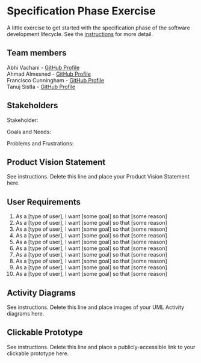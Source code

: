 # Specification Phase Exercise

A little exercise to get started with the specification phase of the software development lifecycle. See the [instructions](instructions.md) for more detail.

## Team members

Abhi Vachani - [GitHub Profile](https://github.com/avachani) <br>
Ahmad Almesned - [GitHub Profile](https://github.com/Ahmadhcs) <br>
Francisco Cunningham - [GitHub Profile](https://GitHub.com/fctico11) <br>
Tanuj Sistla - [GitHub Profile](https://github.com/tanuj123-cyber) <br>
  
## Stakeholders

Stakeholder:  <br>

Goals and Needs: <br>

Problems and Frustrations: 

## Product Vision Statement

See instructions. Delete this line and place your Product Vision Statement here.

## User Requirements

1. As a [type of user], I want [some goal] so that [some reason] <br>
2. As a [type of user], I want [some goal] so that [some reason] <br>
3. As a [type of user], I want [some goal] so that [some reason] <br>
4. As a [type of user], I want [some goal] so that [some reason] <br>
5. As a [type of user], I want [some goal] so that [some reason] <br>
6. As a [type of user], I want [some goal] so that [some reason] <br>
7. As a [type of user], I want [some goal] so that [some reason] <br>
8. As a [type of user], I want [some goal] so that [some reason] <br>
9. As a [type of user], I want [some goal] so that [some reason] <br>
10. As a [type of user], I want [some goal] so that [some reason] <br>


## Activity Diagrams

See instructions. Delete this line and place images of your UML Activity diagrams here.

## Clickable Prototype

See instructions. Delete this line and place a publicly-accessible link to your clickable prototype here.
